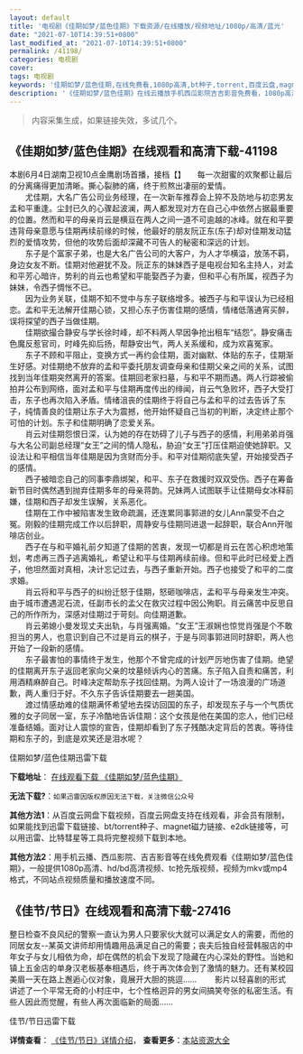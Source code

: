 ```yaml
---
layout: default
title: '电视剧《佳期如梦/蓝色佳期》下载资源/在线播放/视频地址/1080p/高清/蓝光'
date: "2021-07-10T14:39:51+0800"
last_modified_at: "2021-07-10T14:39:51+0800"
permalink: /41198/
categories: 电视剧
cover:
tags: 电视剧
keywords: '佳期如梦/蓝色佳期,在线免费看,1080p高清,bt种子,torrent,百度云盘,magnet,磁力链,迅雷下载资源'
description: '《佳期如梦/蓝色佳期》在线云播放手机西瓜影院吉吉影音免费看，1080p高清bd/hd未删减完整版和tc抢先枪版，mkv/mp4格式，附带bt/torrent种子、magnet/磁力链、百度云盘、网盘资源迅雷下载链接'
---
```


>内容采集生成，如果链接失效，多试几个。


## 《佳期如梦/蓝色佳期》在线观看和高清下载-41198

本剧6月4日湖南卫视10点金鹰剧场首播，接档【】</span>　　每一次甜蜜的欢聚都让最后的分离痛得更加清晰。撕心裂肺的痛，终于煎熬出凄丽的爱情。<br />　　尤佳期，大名广告公司业务经理，在一次新车推荐会上猝不及防地与初恋男友孟和平重逢。尘封已久的心骤起波澜，两人都发现对方在自己心中依然占据最重要的位置。然而和平的母亲肖云是横亘在两人之间一道不可逾越的冰峰。就在和平要违背母亲意愿与佳期再续前缘的时候，他最好的朋友阮正东(东子)却对佳期发动猛烈的爱情攻势，但他的攻势后面却深藏不可告人的秘密和深远的计划。<br />　　东子是个富家子弟，也是大名广告公司的大客户，为人才华横溢，放荡不羁，身边女友不断。佳期对他避犹不及。阮正东的妹妹西子是电视台知名主持人，对孟和平芳心暗许，势利的肖云也希望和平能娶西子为妻，但和平心有所属，视西子为妹妹，令西子惆怅不已。<br />　　因为业务关联，佳期不知不觉中与东子联络增多。被西子与和平误认为已经相恋。孟和平无法解开佳期心锁，又担心东子伤害佳期的感情，情绪低落通宵买醉，误将探望的西子当做佳期。<br />　　佳期欲撮合静安与学长徐时峰，却不料两人早因争抢出租车“结怨&rdquo;。静安痛击色魔反惹官司，时峰先抑后扬，帮静安出气，两人关系缓和，成为欢喜冤家。<br />　　东子不顾和平阻止，变换方式一再约会佳期，面对幽默、体贴的东子，佳期渐生好感。对佳期绝不放弃的孟和平委托朋友调查母亲和佳期父亲之间的关系，试图找到当年佳期突然离开的答案。佳期回老家扫墓，与和平不期而遇。两人行踪被偷拍并公布到网络，面对孟和平与佳期再度传出的绯闻，肖云气急败坏，西子大受打击，东子也再次陷入矛盾。情绪沮丧的佳期终于将自己与孟和平的过去告诉了东子，纯情善良的佳期让东子大为震撼，他开始怀疑自己当初的判断，决定终止那个可怕的计划。东子和佳期明确了恋爱关系。<br />　　肖云对佳期怨恨日深，认为她的存在妨碍了儿子与西子的感情，利用弟弟肖强与大名公司副总经理&ldquo;女王”之间的情人隐私，胁迫“女王”打压佳期迫使她辞职。又设法让和平相信当年佳期是因为贪财而分手。和平对佳期彻底失望，开始接受西子的感情。<br />　　西子被暗恋自己的同事李鼎绑架，和平、东子在救援时双双受伤。西子在筹备新节目时偶然遇到抛弃佳期多年的母亲蒋韵。兄妹两人试图联手让佳期母女冰释前嫌，佳期和西子却发生误解，关系恶化。<br />　　佳期在工作中被陷害发生致命疏漏，还连累同事郭进的女儿Ann蒙受不白之冤。刚毅的佳期完成工作以后辞职，周静安与佳期同进退一起辞职，联合Ann开咖啡店创业。<br />　　西子在与和平婚礼前夕知道了佳期的苦衷，发现一切都是肖云在苦心积虑地策划，考虑再三西子逃离婚礼，希望让和平与佳期再续前缘。但和平此时已经爱上西子，他坦然面对真相，决计忘记过去，与西子重新开始。西子也接受了和平的二度求婚。<br />　　肖云将和平与西子的纠纷迁怒于佳期，怒砸咖啡店，孟和平与母亲发生冲突。由于城市遭遇泥石流，任副市长的孟父在救灾过程中因公殉职。肖云痛苦中反思自己的所作所为，深感对佳期过于苛刻。向佳期道歉。<br />　　肖云弟媳小曼发现丈夫出轨，与肖强离婚。&ldquo;女王”王淑娴也惊觉肖强是个不敢担当的男人，也意识到自己不过是肖云的棋子，于是与同事郭进同时辞职，两人也开始了一段新的感情。<br />　　东子最害怕的事情终于发生，他那个不曾完成的计划严厉地伤害了佳期。绝望的佳期离开东子返回老家向父亲的坟墓倾诉内心的苦痛。东子陷入自责和痛苦，利用酒精麻醉自己。时峰决定帮助东子找回佳期。为两人设计了一场浪漫的广场道歉，两人重归于好。不久东子告诉佳期要去一趟美国。<br />　　渡过情感劫难的佳期满怀希望地去探访回国的东子，却发现东子与一个气质优雅的女子同居一室，东子冷酷地告诉佳期：这个女孩是他在美国的恋人，他们已经准备结婚。面对让人震惊的宣告，佳期却看到了东子残酷决定背后的苦衷。等待佳期和东子的，到底是欢笑还是泪水呢？<br />


佳期如梦/蓝色佳期迅雷下载

**下载地址**： [在线观看下载 《佳期如梦/蓝色佳期》](https://www.993dy.com//vod-detail-id-11113.html) 


**无法下载?**：`如果迅雷因版权原因无法下载，关注微信公众号 `

**其他方法1**：从百度云网盘下载视频，百度云网盘支持在线观看，非会员有限制，如果能找到迅雷下载链接、bt/torrent种子、magnet磁力链接、e2dk链接等，可以用迅雷、比特彗星等工具将完整视频下载到本地。

**其他方法2**：用手机云播、西瓜影院、吉吉影音等在线免费观看《佳期如梦/蓝色佳期》，一般提供1080p高清、hd/bd高清视频、tc抢先版视频，视频为mkv或mp4格式，不同站点视频质量和播放速度不同。


## 《佳节/节日》在线观看和高清下载-27416

整日检查不良风纪的警察一直认为男人只要家伙大就可以满足女人的需要，而他的同居女友--某英文讲师却用情趣用品满足自己的需要；丧夫后独自经营韩服店的中年女子与女儿相依为命，却在偶然的机会下发现了隐藏在内心深处的野性。当她和镇上五金店的单身汉老板基奉相遇后，终于再次体会到了激情的魅力。还有某校园美眉一天在路上邂逅心仪对象，竟展开大胆的挑逗&hellip;… 　　影片以轻喜剧的形式讲述了一个平常无奇的小村庄中，七个性格迥异的男女间搞笑夸张的私密生活。有些人因此而觉醒，有些人再次面临新的局面&hellip;…


佳节/节日迅雷下载

**详情查看**： [《佳节/节日》详情介绍](/movie/27416/)， **查看更多**：[本站资源大全](/movie/t/all/)

